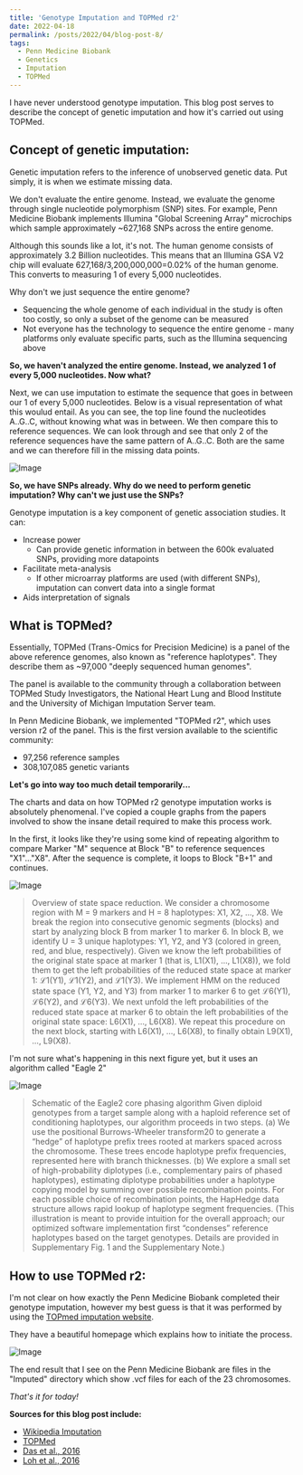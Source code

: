 ```yaml
---
title: 'Genotype Imputation and TOPMed r2'
date: 2022-04-18
permalink: /posts/2022/04/blog-post-8/
tags:
  - Penn Medicine Biobank
  - Genetics
  - Imputation
  - TOPMed
---
```


I have never understood genotype imputation. This blog post serves to describe the concept of genetic imputation and how it's carried out using TOPMed.

Concept of genetic imputation:
------
Genetic imputation refers to the inference of unobserved genetic data. Put simply, it is when we estimate missing data.

We don't evaluate the entire genome. Instead, we evaluate the genome through single nucleotide polymorphism (SNP) sites. For example, Penn Medicine Biobank implements Illumina "Global Screening Array" microchips which sample approximately ~627,168 SNPs across the entire genome. 

Although this sounds like a lot, it's not. The human genome consists of approximately 3.2 Billion nucleotides. This means that an Illumina GSA V2 chip will evaluate 627,168/3,200,000,000=0.02% of the human genome. This converts to measuring 1 of every 5,000 nucleotides.

Why don't we just sequence the entire genome? 
- Sequencing the whole genome of each individual in the study is often too costly, so only a subset of the genome can be measured
- Not everyone has the technology to sequence the entire genome - many platforms only evaluate specific parts, such as the Illumina sequencing above

**So, we haven't analyzed the entire genome. Instead, we analyzed 1 of every 5,000 nucleotides. Now what?**

Next, we can use imputation to estimate the sequence that goes in between our 1 of every 5,000 nucleotides. Below is a visual representation of what this woulud entail. As you can see, the top line found the nucleotides A..G..C, without knowing what was in between. We then compare this to reference sequences. We can look through and see that only 2 of the reference sequences have the same pattern of A..G..C. Both are the same and we can therefore fill in the missing data points.  

![Image](https://oliver-clark.github.io/images/1567076168351.png)

**So, we have SNPs already. Why do we need to perform genetic imputation? Why can't we just use the SNPs?**

Genotype imputation is a key component of genetic association studies. It can:
- Increase power
  - Can provide genetic information in between the 600k evaluated SNPs, providing more datapoints
- Facilitate meta-analysis
  - If other microarray platforms are used (with different SNPs), imputation can convert data into a single format
- Aids interpretation of signals

What is TOPMed?
------

Essentially, TOPMed (Trans-Omics for Precision Medicine) is a panel of the above reference genomes, also known as "reference haplotypes". They describe them as ~97,000 "deeply sequenced human genomes".

The panel is available to the community through a collaboration between TOPMed Study Investigators, the National Heart Lung and Blood Institute and the University of Michigan Imputation Server team.

In Penn Medicine Biobank, we implemented "TOPMed r2", which uses version r2 of the panel. This is the first version available to the scientific community:

- 97,256 reference samples
- 308,107,085 genetic variants

**Let's go into way too much detail temporarily...**

The charts and data on how TOPMed r2 genotype imputation works is absolutely phenomenal. I've copied a couple graphs from the papers involved to show the insane detail required to make this process work.

In the first, it looks like they're using some kind of repeating algorithm to compare Marker "M" sequence at Block "B" to reference sequences "X1"..."X8". After the sequence is complete, it loops to Block "B+1" and continues.

![Image](https://oliver-clark.github.io/images/nihms-829356-f0001.jpg)

> Overview of state space reduction. We consider a chromosome region with M = 9 markers and H = 8 haplotypes: X1, X2, ..., X8. We break the region into consecutive genomic segments (blocks) and start by analyzing block B from marker 1 to marker 6. In block B, we identify U = 3 unique haplotypes: Y1, Y2, and Y3 (colored in green, red, and blue, respectively). Given we know the left probabilities of the original state space at marker 1 (that is, L1(X1), ..., L1(X8)), we fold them to get the left probabilities of the reduced state space at marker 1: ℒ1(Y1), ℒ1(Y2), and ℒ1(Y3). We implement HMM on the reduced state space (Y1, Y2, and Y3) from marker 1 to marker 6 to get ℒ6(Y1), ℒ6(Y2), and ℒ6(Y3). We next unfold the left probabilities of the reduced state space at marker 6 to obtain the left probabilities of the original state space: L6(X1), ..., L6(X8). We repeat this procedure on the next block, starting with L6(X1), ..., L6(X8), to finally obtain L9(X1), ..., L9(X8).

I'm not sure what's happening in this next figure yet, but it uses an algorithm called "Eagle 2"

![Image](https://oliver-clark.github.io/images/nihms-813751-f0001.jpg)

>Schematic of the Eagle2 core phasing algorithm
Given diploid genotypes from a target sample along with a haploid reference set of conditioning haplotypes, our algorithm proceeds in two steps. (a) We use the positional Burrows-Wheeler transform20 to generate a “hedge” of haplotype prefix trees rooted at markers spaced across the chromosome. These trees encode haplotype prefix frequencies, represented here with branch thicknesses. (b) We explore a small set of high-probability diplotypes (i.e., complementary pairs of phased haplotypes), estimating diplotype probabilities under a haplotype copying model by summing over possible recombination points. For each possible choice of recombination points, the HapHedge data structure allows rapid lookup of haplotype segment frequencies. (This illustration is meant to provide intuition for the overall approach; our optimized software implementation first “condenses” reference haplotypes based on the target genotypes. Details are provided in Supplementary Fig. 1 and the Supplementary Note.)

How to use TOPMed r2:
------
I'm not clear on how exactly the Penn Medicine Biobank completed their genotype imputation, however my best guess is that it was performed by using the [TOPmed imputation website](https://imputation.biodatacatalyst.nhlbi.nih.gov/#!). 

They have a beautiful homepage which explains how to initiate the process. 

![Image](https://oliver-clark.github.io/images/Screenshot_21.jpg)

The end result that I see on the Penn Medicine Biobank are files in the "Imputed" directory which show .vcf files for each of the 23 chromosomes.

_That's it for today!_

**Sources for this blog post include:**
- [Wikipedia Imputation](https://en.wikipedia.org/wiki/Imputation_(genetics))
- [TOPMed](https://imputation.biodatacatalyst.nhlbi.nih.gov/#!pages/about)
- [Das et al., 2016](https://www.ncbi.nlm.nih.gov/pmc/articles/PMC5157836/)
- [Loh et al., 2016](https://www.ncbi.nlm.nih.gov/pmc/articles/PMC5096458/)
